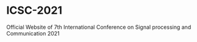 # ICSC-2021
Official Website of 7th International Conference on Signal processing and Communication 2021
